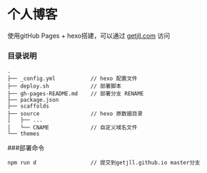 # 个人博客
使用gitHub Pages + hexo搭建，可以通过 [getjll.com](getjll.com) 访问

### 目录说明

```
.
├── _config.yml           // hexo 配置文件
├── deploy.sh	          // 部署脚本
├── gh-pages-README.md    // 部署分支 RENAME
├── package.json
├── scaffolds
├── source                // hexo 原数据目录
│   ├── ...
│   └── CNAME             // 自定义域名文件
└── themes
```
###部署命令
```
npm run d                 // 提交到getjll.github.io master分支
```